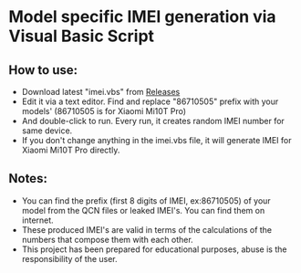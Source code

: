 # Model specific IMEI generation via Visual Basic Script  
  
## How to use:
- Download latest "imei.vbs" from [Releases](https://github.com/symbuzzer/vbs-model-specific-imei/releases)  
- Edit it via a text editor. Find and replace "86710505" prefix with your models'  (86710505 is for Xiaomi Mi10T Pro)  
- And double-click to run. Every run, it creates random IMEI number for same device.  
- If you don't change anything in the imei.vbs file, it will generate IMEI for Xiaomi Mi10T Pro directly.  
  
## Notes:  
- You can find the prefix (first 8 digits of IMEI, ex:86710505) of your model from the QCN files or leaked IMEI's. You can find them on internet.  
- These produced IMEI's are valid in terms of the calculations of the numbers that compose them with each other.  
- This project has been prepared for educational purposes, abuse is the responsibility of the user.  
